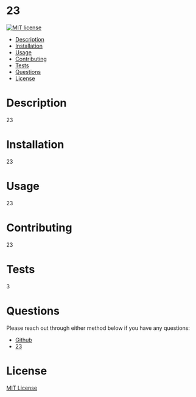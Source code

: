 # 23

[![MIT license](https://img.shields.io/badge/License-MIT-blue.svg)](https://lbesson.mit-license.org/)

* [Description](#description)
* [Installation](#installation)
* [Usage](#usage)
* [Contributing](#contributing)
* [Tests](#tests)
* [Questions](#questions)
* [License](#license)

# Description

23

# Installation

23

# Usage

23

# Contributing

23

# Tests

3

# Questions

Please reach out through either method below if you have any questions:
* <a href="https://github.com/tomekregulski" target="_blank">Github</a>
* <a href="mailto:23">23</a>

# License

[MIT License](https://opensource.org/licenses/MIT)

